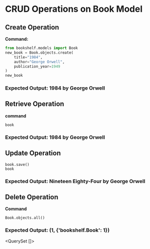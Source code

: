 # CRUD Operations on Book Model

## Create Operation

**Command:**

```python
from bookshelf.models import Book
new_book = Book.objects.create(
    title="1984",
    author="George Orwell",
    publication_year=1949
) 
new_book
```


### Expected Output: 1984 by George Orwell


## Retrieve Operation

**command**

```book = Book.objects.get(id=new_book.id)
book
```

### Expected Output: 1984 by George Orwell


## Update Operation

```book.title = "Nineteen Eighty-Four"
book.save()
book
```

### Expected Output: Nineteen Eighty-Four by George Orwell

## Delete Operation

**Command**

```book.delete()
Book.objects.all() 
```

### Expected Output: (1, {'bookshelf.Book': 1})
<QuerySet []>
